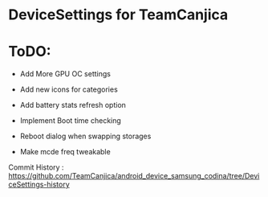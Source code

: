 DeviceSettings for TeamCanjica
====================================
ToDO:
=======

  - Add More GPU OC settings

  - Add new icons for categories

  - Add battery stats refresh option

  - Implement Boot time checking

  - Reboot dialog when swapping storages

  - Make mcde freq tweakable


Commit History : https://github.com/TeamCanjica/android_device_samsung_codina/tree/DeviceSettings-history
